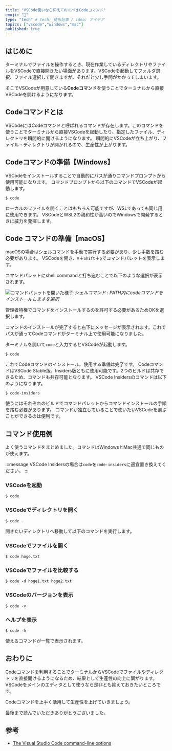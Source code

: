```yaml
---
title: "VSCode使いなら抑えておくべきCodeコマンド"
emoji: "🧩"
type: "tech" # tech: 技術記事 / idea: アイデア
topics: ["vscode","windows","mac"]
published: true
---
```


## はじめに

ターミナルでファイルを操作するとき、現在作業しているディレクトリやファイルをVSCodeで直接開きたい場面があります。VSCodeを起動してフォルダ選択、ファイル選択して開きますが、それだと少し手間がかかってしまいます。

そこでVSCodeが用意している**Codeコマンド**を使うことでターミナルから直接VSCodeを開けるようになります。

## Codeコマンドとは

VSCodeにはCodeコマンドと呼ばれるコマンドが存在します。このコマンドを使うことでターミナルから直接VSCodeを起動したり、指定したファイル、ディレクトリを瞬間的に開けるようになります。
瞬間的にVSCodeが立ち上がり、ファイル・ディレクトリが開かれるので、生産性が上がります。

## Codeコマンドの準備【Windows】

VSCodeをインストールすることで自動的にパスが通りコマンドプロンプトから使用可能になります。
コマンドプロンプトから以下のコマンドでVSCodeが起動します。

```shell
$ code
```

ローカルのファイルを開くことはもちろん可能ですが、WSLであっても同じ用に使用できます。
VSCodeとWSL2の親和性が高いのでWindowsで開発するときに威力を発揮します。

## Code コマンドの準備【macOS】

macOSの場合はシェルコマンドを手動で実行する必要があり、少し手数を踏む必要があります。
VSCodeを開き、`⌘`＋`Shift`＋`p`でコマンドパレットを表示します。

コマンドパレットにshell commandと打ち込むことで以下のような選択が表示されます。

![コマンドパレットを開いた様子](https://storage.googleapis.com/zenn-user-upload/g6g74ukk33yndvsz0siedopguxrm)
*シェルコマンド : PATH内にcodeコマンドをインストールしますを選択*

管理者特権でコマンドをインストールするのを許可する必要があるためOKを選択します。

コマンドのインストールが完了すると右下にメッセージが表示されます。これでパスが通ってCodeコマンドがターミナル上で使用可能になりました。

ターミナルを開いて`code`と入力するとVSCodeが起動します。

```shell
$ code
```

これでCodeコマンドのインストール、使用する準備は完了です。
CodeコマンドはVSCode Stable版、Insiders版ともに使用可能です。2つのビルドは共存できるため、コマンドも共存可能となります。
VSCode Insidersのコマンドは以下のようになります。

```shell
$ code-insiders
```

使うにはそれぞれのビルドでコマンドパレットからコマンドインストールの手順を踏む必要があります。
コマンドが独立していることで使いたいVSCodeを選ぶことができるのは便利です。

## コマンド使用例

よく使うコマンドをまとめました。コマンドはWindowsとMac共通で同じものが使えます。

:::message
VSCode Insidersの場合は`code`を`code-insiders`に適宜置き換えてください。
:::

### VSCodeを起動

```shell
$ code
```

### VSCodeでディレクトリを開く

```shell
$ code .
```
開きたいディレクトリへ移動して以下のコマンドを実行します。

### VSCodeでファイルを開く

```shell
$ code hoge.txt
```

### VSCodeでファイルを比較する

```shell
$ code -d hoge1.txt hoge2.txt
```

### VSCodeのバージョンを表示

```shell
$ code -v
```
### ヘルプを表示

```shell
$ code -h
```
使えるコマンドが一覧で表示されます。

## おわりに

Codeコマンドを利用することでターミナルからVSCodeでファイルやディレクトリを直接開けるようになるため、結果として生産性の向上に繋がります。VSCodeをメインのエディタとして使うなら是非とも抑えておきたいところです。

Codeコマンドを上手く活用して生産性を上げていきましょう。

最後まで読んでいただきありがとうございました。

## 参考

- [The Visual Studio Code command-line options](https://code.visualstudio.com/docs/editor/command-line)
